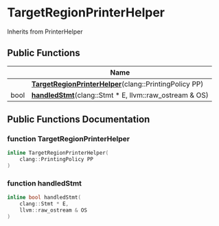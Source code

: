 # TargetRegionPrinterHelper





Inherits from PrinterHelper

## Public Functions

|                | Name           |
| -------------- | -------------- |
| | **[TargetRegionPrinterHelper](Classes/classTargetRegionPrinterHelper.md#function-targetregionprinterhelper)**(clang::PrintingPolicy PP) |
| bool | **[handledStmt](Classes/classTargetRegionPrinterHelper.md#function-handledstmt)**(clang::Stmt * E, llvm::raw_ostream & OS) |

## Public Functions Documentation

### function TargetRegionPrinterHelper

```cpp
inline TargetRegionPrinterHelper(
    clang::PrintingPolicy PP
)
```


### function handledStmt

```cpp
inline bool handledStmt(
    clang::Stmt * E,
    llvm::raw_ostream & OS
)
```


